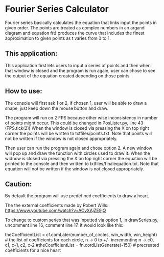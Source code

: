 # Fourier Series Calculator
Fourier series basically calculates the equation that links input the points in given order.
The points are treated as complex numbers in an argand diagram and equation f(t) produces the curve that includes the finest approximation to given points as t varies from 0 to 1.


## This application:
This application first lets users to input a series of points and then when that window is closed and the program is run again, user can chose to see the output of the equation created depending on those points.


## How to use:
The console will first ask 1 or 2,
if chosen 1, user will be able to draw a shape, just keep down the mouse button and draw.

The program will run on 2 FPS because other wise inconsistency in number of points might occur. This could be changed in PosLister.py, line 43 (FPS.tick(2))
When the window is closed via pressing the X on top right corner the points will be written to txtfiles/points.txt.
Note that points will not be written if the window is not closed appropriately.

Then user can run the program again and chose option 2.
A new window will pop up and draw the function with circles used to draw it.
When the widnow is closed via pressing the X on top right corner the equation will be printed to the console and then written to txtfiles/finalequation.txt.
Note that equation will not be written if the window is not closed appropriately.


## Caution:
By default the program will use predefined coefficients to draw a heart.

The the external coefficients made by Robert Wills:
https://www.youtube.com/watch?v=ACvXAjZE9jQ

To change to custom series that was inputted via option 1, in drawSeries.py, uncomment line 16, comment line 17.
It would look like this:

theCoefficientList = cf.comLater(number_of_circles, win_width, win_height)   # the list of coefficients for each circle, n -> 0 to +/- incrementing n    -> c0, c1, c-1, c2, c-2
#theCoefficientList = fn.cordListGenerate(-150) # precreated coefficients for a nice heart
